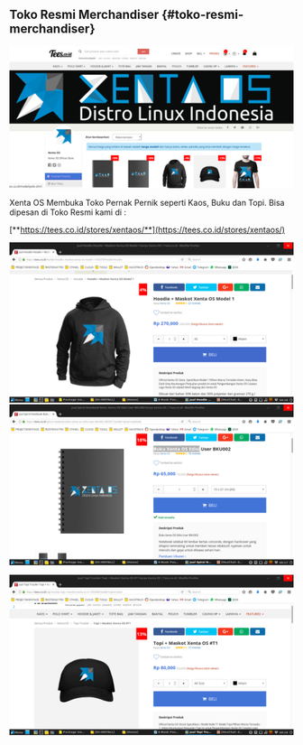 ## Toko Resmi Merchandiser {#toko-resmi-merchandiser}

![](../assets/image227.png)

Xenta OS Membuka Toko Pernak Pernik seperti Kaos, Buku dan Topi. Bisa dipesan di Toko Resmi kami di :

[**https://tees.co.id/stores/xentaos/**](https://tees.co.id/stores/xentaos/)

![](../assets/image225.png)![](../assets/image224.png)

![](../assets/image226.png)